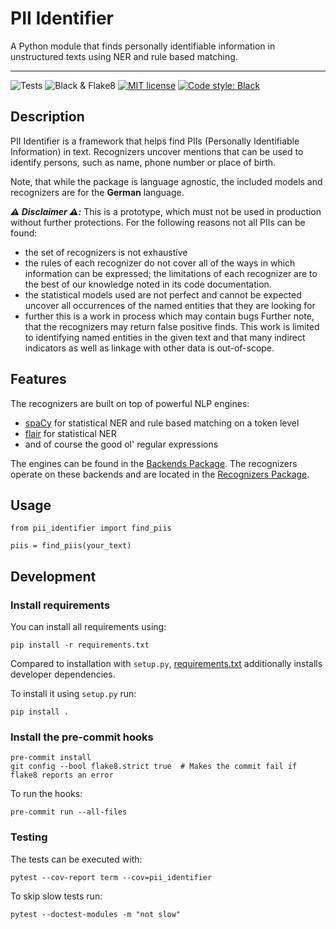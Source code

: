 # PII Identifier

A Python module that finds personally identifiable information in unstructured texts using NER and rule based matching.

---

![Tests](https://github.com/openredact/pii-identifier/workflows/Tests/badge.svg?branch=master)
![Black & Flake8](https://github.com/openredact/pii-identifier/workflows/Black%20&%20Flake8/badge.svg?branch=master)
[![MIT license](https://img.shields.io/badge/license-MIT-brightgreen.svg)](http://opensource.org/licenses/MIT)
[![Code style: Black](https://img.shields.io/badge/code%20style-black-000000.svg?style=flat-square)](https://github.com/ambv/black)

## Description

PII Identifier is a framework that helps find PIIs (Personally Identifiable Information) in text. Recognizers uncover
mentions that can be used to identify persons, such as name, phone number or place of birth.

Note, that while the package is language agnostic, the included models and recognizers are for the **German** language.

_**:warning: Disclaimer :warning::**_ This is a prototype, which must not be used in production without further protections. For
the following reasons not all PIIs can be found:
- the set of recognizers is not exhaustive
- the rules of each recognizer do not cover all of the ways in which information can be expressed; the limitations of
each recognizer are to the best of our knowledge noted in its code documentation.
- the statistical models used are not perfect and cannot be expected uncover all occurrences of the named entities that
they are looking for
- further this is a work in process which may contain bugs
Further note, that the recognizers may return false positive finds. This work is limited to identifying named
entities in the given text and that many indirect indicators as well as linkage with other data is out-of-scope.


## Features

The recognizers are built on top of powerful NLP engines:
- [spaCy](https://github.com/explosion/spaCy) for statistical NER and rule based matching on a token level
- [flair](https://github.com/flairNLP/flair) for statistical NER
- and of course the good ol' regular expressions

The engines can be found in the [Backends Package](pii_identifier/backends). The recognizers operate on these backends
and are located in the [Recognizers Package](pii_identifier/recognizers).

## Usage

```
from pii_identifier import find_piis

piis = find_piis(your_text)
```

## Development

### Install requirements

You can install all requirements using:

```
pip install -r requirements.txt
```

Compared to installation with `setup.py`, [requirements.txt](requirements.txt) additionally installs developer dependencies.

To install it using `setup.py` run:

```
pip install .
```

### Install the pre-commit hooks

```
pre-commit install
git config --bool flake8.strict true  # Makes the commit fail if flake8 reports an error
```

To run the hooks:
```
pre-commit run --all-files
```

### Testing

The tests can be executed with:
```
pytest --cov-report term --cov=pii_identifier
```

To skip slow tests run:
```
pytest --doctest-modules -m "not slow"
```
